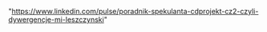 "https://www.linkedin.com/pulse/poradnik-spekulanta-cdprojekt-cz2-czyli-dywergencje-mi-leszczynski" 
